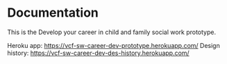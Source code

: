 # Documentation

This is the Develop your career in child and family social work prototype.

Heroku app: https://vcf-sw-career-dev-prototype.herokuapp.com/
Design history: https://vcf-sw-career-dev-des-history.herokuapp.com/

